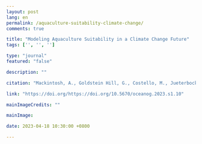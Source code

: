 ```yaml
---
layout: post
lang: en
permalink: /aquaculture-suitability-climate-change/
comments: true

title: "Modeling Aquaculture Suitability in a Climate Change Future"
tags: ['', '', '']

type: "journal"
featured: "false"

description: ""

citation: "Mackintosh, A., Goldstein Hill, G., Costello, M., Jueterbock, A., & Assis, J. (2023). Modeling Aquaculture Suitability in a Climate Change Future. Oceanography."

link: "https://doi.org/https://doi.org/10.5670/oceanog.2023.s1.10"

mainImageCredits: ""

mainImage: 

date: 2023-04-18 10:30:00 +0800

---
```


